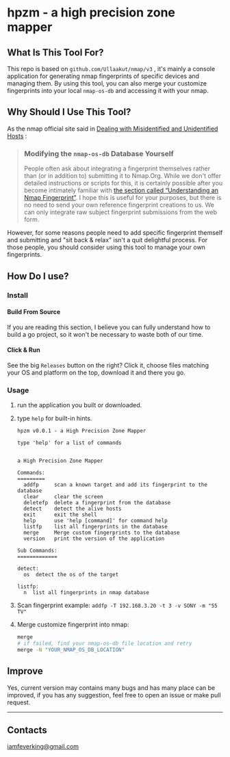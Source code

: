 # hpzm - a high precision zone mapper





## What Is This Tool For?

This repo is based on `github.com/Ullaakut/nmap/v3` , it's mainly a console application for generating nmap fingerprints of specific devices and managing them. By using this tool, you can also merge your customize fingerprints into your local `nmap-os-db` and accessing it with your nmap.



## Why Should I Use This Tool?

As the nmap official site said in [Dealing with Misidentified and Unidentified Hosts]("https://nmap.org/book/osdetect-unidentified.html#osdetect-wrong") :

> ### Modifying the `nmap-os-db` Database Yourself
>
>
>
> People often ask about integrating a fingerprint themselves rather than (or in addition to) submitting it to Nmap.Org. While we don't offer detailed instructions or scripts for this, it is certainly possible after you become intimately familiar with [the section called “Understanding an Nmap Fingerprint”](https://nmap.org/book/osdetect-fingerprint-format.html). I hope this is useful for your purposes, but there is no need to send your own reference fingerprint creations to us. We can only integrate raw subject fingerprint submissions from the web form.

However, for some reasons people need to add specific fingerprint themself and submitting and "sit back & relax"  isn't a quit delightful process. For those people, you should consider using this tool to manage your own fingerprints.



## How Do I use?



### Install



#### Build From Source

If you are reading this section, I believe you can fully understand how to build a go project, so it won't be necessary to waste both of our time.



#### Click & Run

See the big `Releases` button on the right? Click it, choose files matching your OS and platform on the top, download it and there you go.



### Usage



1. run the application you built or downloaded.

2. type `help` for built-in hints.

   ```
   hpzm v0.0.1 - a High Precision Zone Mapper
   
   type 'help' for a list of commands
   
   
   a High Precision Zone Mapper
   
   Commands:
   =========
     addfp     scan a known target and add its fingerprint to the database
     clear     clear the screen
     deletefp  delete a fingerprint from the database
     detect    detect the alive hosts
     exit      exit the shell
     help      use 'help [command]' for command help
     listfp    list all fingerprints in the database
     merge     Merge custom fingerprints to the database
     version   print the version of the application
   
   Sub Commands:
   =============
   
   detect:
     os  detect the os of the target
   
   listfp:
     n  list all fingerprints in nmap database
   ```

3. Scan fingerprint example: `addfp -T 192.168.3.20 -t 3 -v SONY -m "55 TV"`

4. Merge customize fingerprint into nmap:

   ```bash
   merge
   # if failed, find your nmap-os-db file location and retry
   merge -N "YOUR_NMAP_OS_DB_LOCATION"
   ```



## Improve

Yes, current version may contains many bugs and has many place can be improved, if you has any suggestion, feel free to open an issue or make pull request.



------

## Contacts

iamfeverking@gmail.com